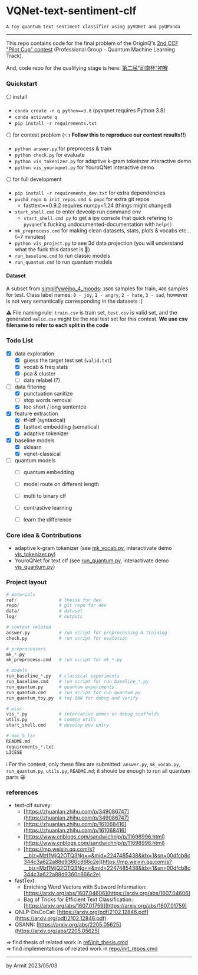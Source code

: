 # VQNet-text-sentiment-clf

    A toy quantum text sentiment classifier using pyVQNet and pyQPanda

----

This repo contains code for the final problem of the OriginQ's [2nd CCF "Pilot Cup" contest](https://contest.originqc.com.cn/contest/4/contest:introduction) (Professional Group - Quantum Machine Learning Track).

And, code repo for the qualifying stage is here: [第二届“司南杯”初赛](https://github.com/Kahsolt/CCF-2nd-Pilot-Cup-first-stage)


### Quickstart

⚪ install

- `conda create -n q python==3.8` (pyvqnet requires Python 3.8)
- `conda activate q`
- `pip install -r requirements.txt`

⚪ for contest problem (👈 **Follow this to reproduce our contest results!!**)

- `python answer.py` for preprocess & train
- `python check.py` for evaluate
- `python vis_tokenizer.py` for adaptive k-gram tokeinzer interactive demo
- `python vis_youroqnet.py` for YouroQNet interactive demo

⚪ for full development

- `pip install -r requirements_dev.txt` for extra dependencies
- `pushd repo & init_repos.cmd & popd` for extra git repos
  - fasttext==0.9.2 requires numpy<1.24 (things might changed)
- `start_shell.cmd` to enter deveolp run command env
  - `start_shell.cmd py` to get a ipy console that quick refering to `pyvqnet`'s fucking undocumented-documentation with `help()`
- `mk_preprocess.cmd` for making clean datasets, stats, plots & vocabs etc... (~7 minutes)
- `python vis_project.py` to see 3d data projection (you will understand what the fuck this dataset is 👿)
- `run_baseline.cmd` to run classic models
- `run_quantum.cmd` to run quantum models


#### Dataset

A subset from [simplifyweibo_4_moods](https://github.com/SophonPlus/ChineseNlpCorpus/blob/master/datasets/simplifyweibo_4_moods/intro.ipynb): `1600` samples for train, `400` samples for test. Class label names: `0 - joy`, `1 - angry`, `2 - hate`, `3 - sad`, however is not very semantically corresponding in the datasets :(

⚠ File naming rule: `train.csv` is train set, `test.csv` is valid set, and the generated `valid.csv` might be the real test set for this contest. **We use csv filename to refer to each split in the code**


### Todo List

- [x] data exploration
  - [x] guess the target test set (`valid.txt`)
  - [x] vocab & freq stats
  - [x] pca & cluster
  - [ ] data relabel (?)
- [ ] data filtering
  - [x] punctuation sanitize
  - [ ] stop words removal
  - [x] too short / long sententce
- [x] feature extraction
  - [x] tf-idf (syntaxical)
  - [x] fasttext embedding (sematical)
  - [x] adaptive tokenizer
- [x] baseline models
  - [x] sklearn
  - [x] vqnet-classical
- [ ] quantum models
  - [ ] quantum embedding
  - [ ] model route on different length
  - [ ] multi to binary clf
  - [ ] contrastive learning
  - [ ] learn the difference


### Core idea & Contributions

- adaptive k-gram tokenizer (see [mk_vocab.py](mk_vocab.py), interactivate demo [vis_tokenizer.py](vis_tokenizer.py))
- YouroQNet for text clf (see [run_quantum.py](run_quantum.py), interactivate demo [vis_quantum.py](vis_quantum.py))


### Project layout

```python
# meterials
ref/                # thesis for dev
repo/               # git repo for dev
data/               # dataset
log/                # outputs

# contest related
answer.py           # run script for preprocessing & training
check.py            # run script for evalution

# preprocessors
mk_*.py
mk_preprocess.cmd   # run script for mk_*.py

# models
run_baseline_*.py   # classical experiments
run_baseline.cmd    # run script for run_baseline_*.py
run_quantum.py      # quantum experiments
run_quantum.cmd     # run script for run_quantum.py
run_quantum_toy.py  # toy QNN for debug and verify

# misc
vis_*.py            # intercative demos or debug scaffolds
utils.py            # common utils
start_shell.cmd     # develop env entry

# doc & lic
README.md
requirements_*.txt
LICESE
```

ℹ For the contest, only these files are submitted: `answer.py`, `mk_vocab.py`, `run_quantum.py`, `utils.py`, `README.md`; it should be enough to run all quantum parts 😀


### references

- text-clf survey:
  - [https://zhuanlan.zhihu.com/p/349086747](https://zhuanlan.zhihu.com/p/349086747)
  - [https://zhuanlan.zhihu.com/p/161068416](https://zhuanlan.zhihu.com/p/161068416)
  - [https://www.cnblogs.com/sandwichnlp/p/11698996.html](https://www.cnblogs.com/sandwichnlp/p/11698996.html)
  - [https://mp.weixin.qq.com/s?__biz=MzI1MjQ2OTQ3Ng==&mid=2247485438&idx=1&sn=00dfcb8c344c3a622a88d9360c866c2e](https://mp.weixin.qq.com/s?__biz=MzI1MjQ2OTQ3Ng==&mid=2247485438&idx=1&sn=00dfcb8c344c3a622a88d9360c866c2e)
- fastText: 
  - Enriching Word Vectors with Subword Information: [https://arxiv.org/abs/1607.04606](https://arxiv.org/abs/1607.04606)
  - Bag of Tricks for Efficient Text Classification: [https://arxiv.org/abs/1607.01759](https://arxiv.org/abs/1607.01759)
- QNLP-DisCoCat: [https://arxiv.org/pdf/2102.12846.pdf](https://arxiv.org/pdf/2102.12846.pdf)
- QSANN: [https://arxiv.org/abs/2205.05625](https://arxiv.org/abs/2205.05625)

=> find thesis of related work in [ref/init_thesis.cmd](ref/init_thesis.cmd)  
=> find implementations of related work in [repo/init_repos.cmd](repo/init_repos.cmd)  

----

by Armit
2023/05/03 
